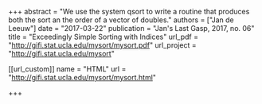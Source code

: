 +++
abstract = "We use the system qsort to write a routine that produces both the sort an the order of a vector of doubles."
authors = ["Jan de Leeuw"]
date = "2017-03-22"
publication = "Jan's Last Gasp, 2017, no. 06"
title = "Exceedingly Simple Sorting with Indices"
url_pdf = "http://gifi.stat.ucla.edu/mysort/mysort.pdf"
url_project = "http://gifi.stat.ucla.edu/mysort"


[[url_custom]]
name = "HTML"
url = "http://gifi.stat.ucla.edu/mysort/mysort.html"

+++


